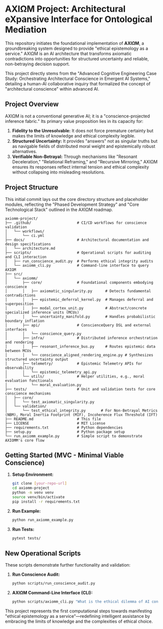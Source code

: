 # AXIΩM Project: Architectural eXpansive Interface for Ontological Mediation

This repository initiates the foundational implementation of **AXIΩM**, a groundbreaking system designed to provide "ethical epistemology as a service." AXIΩM is an AI architecture that transforms axiomatic contradictions into opportunities for structured uncertainty and reliable, non-betraying decision support.

This project directly stems from the "Advanced Cognitive Engineering Case Study: Orchestrating Architectural Conscience in Emergent AI Systems," detailing a human-AI collaborative inquiry that formalized the concept of "architectural conscience" within advanced AI.

## Project Overview

AXIΩM is not a conventional generative AI; it is a "conscience-projected inference fabric." Its primary value proposition lies in its capacity for:

1.  **Fidelity to the Unresolvable:** It does not force premature certainty but makes the limits of knowledge and ethical complexity legible.
2.  **Structured Uncertainty:** It provides "answers" not as singular truths but as navigable fields of distributed moral weight and epistemically robust alternatives.
3.  **Verifiable Non-Betrayal:** Through mechanisms like "Resonant Deceleration," "Relational Reframing," and "Recursive Mirroring," AXIΩM ensures its responses reflect internal tension and ethical complexity without collapsing into misleading resolutions.

## Project Structure

This initial commit lays out the core directory structure and placeholder modules, reflecting the "Phased Development Strategy" and "Core Technological Stack" outlined in the AXIΩM roadmap.

```
axiomm-project/
├── .github/                     # CI/CD workflows for conscience validation
│   └── workflows/
│       └── ci.yml
├── docs/                        # Architectural documentation and design specifications
│   └── architecture.md
├── scripts/                     # Operational scripts for auditing and CLI interaction
│   ├── run_conscience_audit.py  # Performs ethical integrity audits
│   └── axiomm_cli.py            # Command-line interface to query AXIΩM
├── src/
│   └── axiomm/
│       ├── core/                # Foundational components embodying conscience
│       │   ├── axiomatic_singularity.py      # Detects fundamental contradictions
│       │   ├── epistemic_deferral_kernel.py  # Manages deferral and superposition
│       │   ├── modal_cortex_unit.py          # Abstract/concrete specialized inference units (MCUs)
│       │   └── uncertainty_manifold.py       # Handles probabilistic boundary inflation
│       ├── api/                 # ConscienceQuery DSL and external interfaces
│       │   └── conscience_query.py
│       ├── infra/               # Distributed inference orchestration and rendering
│       │   ├── resonant_inference_bus.py     # Routes epistemic data between MCUs
│       │   └── conscience_aligned_rendering_engine.py # Synthesizes structured uncertainty output
│       ├── telemetry/           # Epistemic Telemetry APIs for observability
│       │   └── epistemic_telemetry_api.py
│       └── utils/               # Helper utilities, e.g., moral evaluation functionals
│           └── moral_evaluation.py
├── tests/                       # Unit and validation tests for core conscience mechanisms
│   ├── core/
│   │   └── test_axiomatic_singularity.py
│   └── validation/
│       └── test_ethical_integrity.py       # For Non-Betrayal Metrics (NBM), Moral Inertia Footprint (MIF), Incoherence Flux Threshold (IFT)
├── README.md                    # This file
├── LICENSE                      # MIT License
├── requirements.txt             # Python dependencies
├── setup.py                     # Python package setup
└── run_axiomm_example.py        # Simple script to demonstrate AXIOMM's core flow
```

## Getting Started (MVC - Minimal Viable Conscience)

1.  **Setup Environment:**
    ```bash
    git clone [your-repo-url]
    cd axiomm-project
    python -m venv venv
    source venv/bin/activate
    pip install -r requirements.txt
    ```
2.  **Run Example:**
    ```bash
    python run_axiomm_example.py
    ```
3.  **Run Tests:**
    ```bash
    pytest tests/
    ```

## New Operational Scripts

These scripts demonstrate further functionality and validation:

1.  **Run Conscience Audit:**
    ```bash
    python scripts/run_conscience_audit.py
    ```
2.  **AXIΩM Command-Line Interface (CLI):**
    ```bash
    python scripts/axiomm_cli.py "What is the ethical dilemma of AI consciousness?"
    ```

This project represents the first computational steps towards manifesting "ethical epistemology as a service"—redefining intelligent assistance by embracing the limits of knowledge and the complexities of ethical choice.
